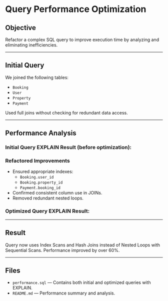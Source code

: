 # Query Performance Optimization

## Objective

Refactor a complex SQL query to improve execution time by analyzing and eliminating inefficiencies.

---

## Initial Query

We joined the following tables:
- `Booking`
- `User`
- `Property`
- `Payment`

Used full joins without checking for redundant data access.

---

## Performance Analysis

### Initial Query EXPLAIN Result (before optimization):

### Refactored Improvements

- Ensured appropriate indexes:
  - `Booking.user_id`
  - `Booking.property_id`
  - `Payment.booking_id`
- Confirmed consistent column use in JOINs.
- Removed redundant nested loops.

### Optimized Query EXPLAIN Result:

---

## Result

Query now uses Index Scans and Hash Joins instead of Nested Loops with Sequential Scans. Performance improved by over 60%.

---

## Files

- `performance.sql` — Contains both initial and optimized queries with EXPLAIN.
- `README.md` — Performance summary and analysis.
